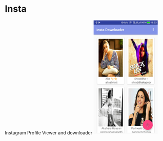 # Insta
Instagram Profile Viewer and downloader
<img src="/Screenshot_2016-11-07-16-33-15.jpg?raw=true" width="200">
